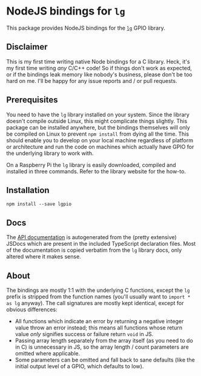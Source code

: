 # NodeJS bindings for `lg`

This package provides NodeJS bindings
for the [`lg`](http://abyz.me.uk/lg/index.html) GPIO library.

## Disclaimer

This is my first time writing native Node bindings for a C library.
Heck, it's my first time writing _any_ C/C++ code! So if things don't
work as expected, or if the bindings leak memory like nobody's business,
please don't be too hard on me. I'll be happy for any issue reports
and / or pull requests.

## Prerequisites

You need to have the `lg` library installed on your system.
Since the library doesn't compile outside Linux, this might complicate
things slightly. This package can be installed anywhere, but the bindings
themselves will only be compiled on Linux to prevent `npm install` from
dying all the time. This should enable you to develop on your local machine
regardless of platform or architecture and run the code on machines which
actually have GPIO for the underlying library to work with.

On a Raspberry Pi the `lg` library is easily downloaded, compiled and installed
in three commands. Refer to the library website for the how-to.

## Installation

```shell
npm install --save lgpio
```

## Docs

The [API documentation](https://github.com/jahudka/node-lgpio/tree/master/docs/lgpio.md)
is autogenerated from the (pretty extensive) JSDocs which are present
in the included TypeScript declaration files. Most of the documentation
is copied verbatim from the `lg` library docs, only altered where it makes sense.

## About

The bindings are mostly 1:1 with the underlying C functions, except the `lg`
prefix is stripped from the function names (you'll usually want to `import * as lg`
anyway). The call signatures are mostly kept identical, except for obvious
differences:
 - All functions which indicate an error by returning a negative integer value
   throw an error instead; this means all functions whose return value _only_
   signifies success or failure return `void` in JS.
 - Passing array length separately from the array itself (as you need to do in C)
   is unnecessary in JS, so the array length / count parameters are omitted where
   applicable.
 - Some parameters can be omitted and fall back to sane defaults (like the initial
   output level of a GPIO, which defaults to low).
